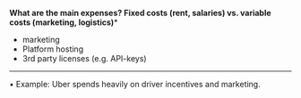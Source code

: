 
**What are the main expenses? Fixed costs (rent, salaries) vs. variable costs (marketing, logistics)***
- marketing
- Platform hosting
- 3rd party licenses (e.g. API-keys)

---
• Example: Uber spends heavily on driver incentives and marketing.